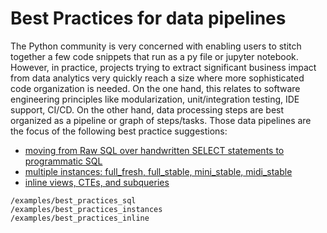 # Best Practices for data pipelines

The Python community is very concerned with enabling users to stitch together a few code snippets that run as a py file 
or jupyter notebook. However, in practice, projects trying to extract significant business impact from data analytics
very quickly reach a size where more sophisticated code organization is needed. On the one hand, this relates to software 
engineering principles like modularization, unit/integration testing, IDE support, CI/CD. On the other hand, data processing
steps are best organized as a pipeline or graph of steps/tasks. Those data pipelines are the focus of the following
best practice suggestions:

* [moving from Raw SQL over handwritten SELECT statements to programmatic SQL](/examples/best_practices_sql)
* [multiple instances: full_fresh, full_stable, mini_stable, midi_stable](/examples/best_practices_instances)
* [inline views, CTEs, and subqueries](/examples/best_practices_inline)

```{toctree}
/examples/best_practices_sql
/examples/best_practices_instances
/examples/best_practices_inline
```
